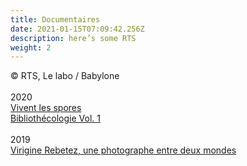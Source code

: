 ```yaml
---
title: Documentaires
date: 2021-01-15T07:09:42.256Z
description: here’s some RTS
weight: 2
---
```

© RTS, Le labo / Babylone\
\
2020\
[Vivent les spores](https://www.rts.ch/play/radio/le-labo/audio/vivent-les-spores?id=11712468)\
[Bibliothécologie Vol. 1](https://www.rts.ch/play/radio/le-labo/audio/bibliothecologie-volume-i?id=11762839)\
\
2019\
[Virigine Rebetez, une photographe entre deux mondes](https://www.rts.ch/play/radio/le-labo/audio/virginie-rebetez-une-photographe-entre-deux-mondes?id=10916094)